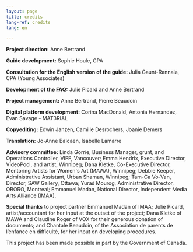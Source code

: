 ```yaml
---
layout: page
title: credits
lang-ref: credits
lang: en

---
```

**Project direction:** Anne Bertrand

**Guide development:** Sophie Houle, CPA

**Consultation for the English version of the guide:** Julia Gaunt-Rannala, CPA (Young Associates)

**Development of the FAQ:** Julie Picard and Anne Bertrand

**Project management:** Anne Bertrand, Pierre Beaudoin

**Digital platform development:** Corina MacDonald, Antonia Hernandez, Evan Savage - MAT3RIAL

**Copyediting:** Edwin Janzen, Camille Desrochers, Joanie Demers

**Translation:** Jo-Anne Balcaen, Isabelle Lamarre

**Advisory committee:** Linda Gorrie, Business Manager, grunt, and Operations Controller, VIFF, Vancouver; Emma Hendrix, Executive Director, VideoPool, and artist, Winnipeg; Dana Kletke, Co-Executive Director, Mentoring Artists for Women's Art (MAWA), Winnipeg; Debbie Keeper, Administrative Assistant, Urban Shaman, Winnipeg; Tam-Ca Vo-Van, Director, SAW Gallery, Ottawa; Yuraś Mourog, Administrative Director, OBORO, Montreal; Emmanuel Madan, National Director, Independent Media Arts Alliance (IMAA).

**Special thanks** to project partner Emmanuel Madan of IMAA; Julie Picard, artist/accountant for her input at the outset of the project; Dana Kletke of MAWA and Claudine Roger of VOX for their generous donation of documents; and  Chantale Beaudoin, of the Association de parents de l’enfance en difficulté, for her input on developing procedures.

This project has been made possible in part by the Government of Canada.